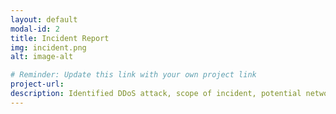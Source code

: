 ```yaml
---
layout: default
modal-id: 2
title: Incident Report
img: incident.png
alt: image-alt

# Reminder: Update this link with your own project link
project-url: 
description: Identified DDoS attack, scope of incident, potential network vulnerabilities and protection measures, and properly documented analysis and recovery plans in order to restore normal operations and maintain alignment with NIST CSF best practices.
---
```

